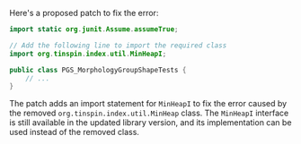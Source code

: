 Here's a proposed patch to fix the error:
```java
import static org.junit.Assume.assumeTrue;

// Add the following line to import the required class
import org.tinspin.index.util.MinHeapI;

public class PGS_MorphologyGroupShapeTests {
    // ...
}
```
The patch adds an import statement for `MinHeapI` to fix the error caused by the removed `org.tinspin.index.util.MinHeap` class. The `MinHeapI` interface is still available in the updated library version, and its implementation can be used instead of the removed class.